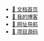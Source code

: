 * [📃 文档首页](/readme)
* [🍁 我的博客](https://hassanwong.top)
* [🚀 网址导航](https://navi.hassanwong.top)
* [🦄 项目源码](https://github.com/hassanblog/docsify/)

